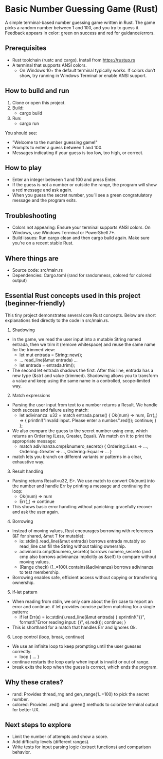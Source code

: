 # Basic Number Guessing Game (Rust)

A simple terminal-based number guessing game written in Rust. The game picks a random number between 1 and 100, and you try to guess it. Feedback appears in color: green on success and red for guidance/errors.


## Prerequisites
- Rust toolchain (rustc and cargo). Install from https://rustup.rs
- A terminal that supports ANSI colors.
  - On Windows 10+ the default terminal typically works. If colors don’t show, try running in Windows Terminal or enable ANSI support.


## How to build and run
1. Clone or open this project.
2. Build:
   - cargo build
3. Run:
   - cargo run

You should see:
- "Welcome to the number guessing game!"
- Prompts to enter a guess between 1 and 100.
- Messages indicating if your guess is too low, too high, or correct.


## How to play
- Enter an integer between 1 and 100 and press Enter.
- If the guess is not a number or outside the range, the program will show a red message and ask again.
- When you guess the secret number, you’ll see a green congratulatory message and the program exits.


## Troubleshooting
- Colors not appearing: Ensure your terminal supports ANSI colors. On Windows, use Windows Terminal or PowerShell 7+.
- Build issues: Run cargo clean and then cargo build again. Make sure you’re on a recent stable Rust.


## Where things are
- Source code: src/main.rs
- Dependencies: Cargo.toml (rand for randomness, colored for colored output)


## Essential Rust concepts used in this project (beginner-friendly)

This tiny project demonstrates several core Rust concepts. Below are short explanations tied directly to the code in src/main.rs.

1) Shadowing
- In the game, we read the user input into a mutable String named entrada, then we trim it (remove whitespace) and reuse the same name for the trimmed view:
  - let mut entrada = String::new();
  - ... read_line(&mut entrada) ...
  - let entrada = entrada.trim();
- The second let entrada shadows the first. After this line, entrada has a new type (&str) and value (trimmed). Shadowing allows you to transform a value and keep using the same name in a controlled, scope-limited way.

2) Match expressions
- Parsing the user input from text to a number returns a Result. We handle both success and failure using match:
  - let adivinanza: u32 = match entrada.parse() {
      Ok(num) => num,
      Err(_) => { println!("Invalid input. Please enter a number.".red()); continue; }
    };
- We also compare the guess to the secret number using cmp, which returns an Ordering (Less, Greater, Equal). We match on it to print the appropriate message:
  - match adivinanza.cmp(&numero_secreto) { Ordering::Less => ..., Ordering::Greater => ..., Ordering::Equal => ... }
- match lets you branch on different variants or patterns in a clear, exhaustive way.

3) Result handling
- Parsing returns Result<u32, E>. We use match to convert Ok(num) into the number and handle Err by printing a message and continuing the loop:
  - Ok(num) => num
  - Err(_) => continue
- This shows basic error handling without panicking: gracefully recover and ask the user again.

4) Borrowing
- Instead of moving values, Rust encourages borrowing with references (&T for shared, &mut T for mutable):
  - io::stdin().read_line(&mut entrada) borrows entrada mutably so read_line can fill the String without taking ownership.
  - adivinanza.cmp(&numero_secreto) borrows numero_secreto (and cmp also borrows adivinanza implicitly as &self) to compare without moving values.
  - (Range check) (1..=100).contains(&adivinanza) borrows adivinanza to test membership.
- Borrowing enables safe, efficient access without copying or transferring ownership.

5) if-let pattern
- When reading from stdin, we only care about the Err case to report an error and continue. if let provides concise pattern matching for a single pattern:
  - if let Err(e) = io::stdin().read_line(&mut entrada) {
      eprintln!("{}", format!("Error reading input: {}", e).red());
      continue;
    }
- This is shorthand for a match that handles Err and ignores Ok.

6) Loop control (loop, break, continue)
- We use an infinite loop to keep prompting until the user guesses correctly:
  - loop { ... }
- continue restarts the loop early when input is invalid or out of range.
- break exits the loop when the guess is correct, which ends the program.


## Why these crates?
- rand: Provides thread_rng and gen_range(1..=100) to pick the secret number.
- colored: Provides .red() and .green() methods to colorize terminal output for better UX.


## Next steps to explore
- Limit the number of attempts and show a score.
- Add difficulty levels (different ranges).
- Write tests for input parsing logic (extract functions) and comparison behavior.
